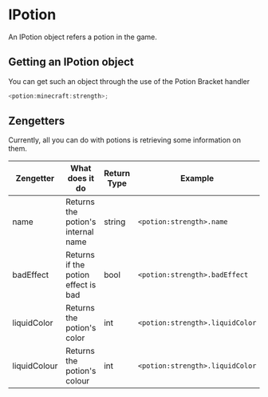 # IPotion

An IPotion object refers a potion in the game.

## Getting an IPotion object
You can get such an object through the use of the Potion Bracket handler

```Java
<potion:minecraft:strength>;
```

## Zengetters

Currently, all you can do with potions is retrieving some information on them.

| Zengetter    | What does it do                     | Return Type | Example                         |
|--------------|-------------------------------------|-------------|---------------------------------|
| name         | Returns the potion's internal name  | string      | `<potion:strength>.name`        |
| badEffect    | Returns if the potion effect is bad | bool        | `<potion:strength>.badEffect`   |
| liquidColor  | Returns the potion's color          | int         | `<potion:strength>.liquidColor` |
| liquidColour | Returns the potion's colour         | int         | `<potion:strength>.liquidColor` |